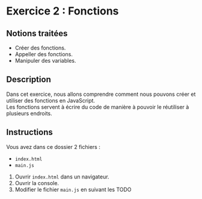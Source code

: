 # Exercice 2 : Fonctions

## Notions traitées

- Créer des fonctions.
- Appeller des fonctions.
- Manipuler des variables.

## Description

Dans cet exercice, nous allons comprendre comment nous pouvons créer et utiliser des fonctions en JavaScript.  
Les fonctions servent à écrire du code de manière à pouvoir le réutiliser à plusieurs endroits.

## Instructions

Vous avez dans ce dossier 2 fichiers :
- `index.html`
- `main.js`

1. Ouvrir `index.html` dans un navigateur.
2. Ouvrir la console.
3. Modifier le fichier `main.js` en suivant les TODO